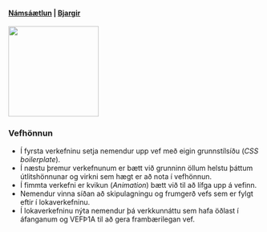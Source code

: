#### [Námsáætlun]() | [Bjargir](https://github.com/vefhonnun/22H/wiki)

<img src="https://github.com/vefhonnun/22H/blob/main/img/22H-VEF2VH-logo.jpg" width="180" height="180" />

### Vefhönnun

* Í fyrsta verkefninu setja nemendur upp vef með eigin grunnstílsíðu (_CSS boilerplate_). 
* Í næstu þremur verkefnunum er bætt við grunninn öllum helstu þáttum útlitshönnunar og virkni sem hægt er að nota í vefhönnun. 
* Í fimmta verkefni er kvikun (_Animation_) bætt við til að lífga upp á vefinn. 
* Nemendur vinna síðan að skipulagningu og frumgerð vefs sem er fylgt eftir í lokaverkefninu. 
* Í lokaverkefninu nýta nemendur þá verkkunnáttu sem  hafa öðlast í áfanganum og VEFÞ1A til að gera frambærilegan vef.

